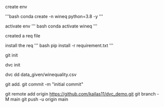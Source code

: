 create env

'''bash
conda create -n wineq python=3.8 -y
'''

activate env
''' bash
conda activate wineq
'''

created a req file

install the req 
''' bash
pip install -r requirement.txt
'''

git init

dvc init

dvc dd data_given/winequality.csv

git add.
git commit -m "initial commit"

git remote add origin https://github.com/kailas11/dvc_demo.git
git branch -M main
git push -u origin main